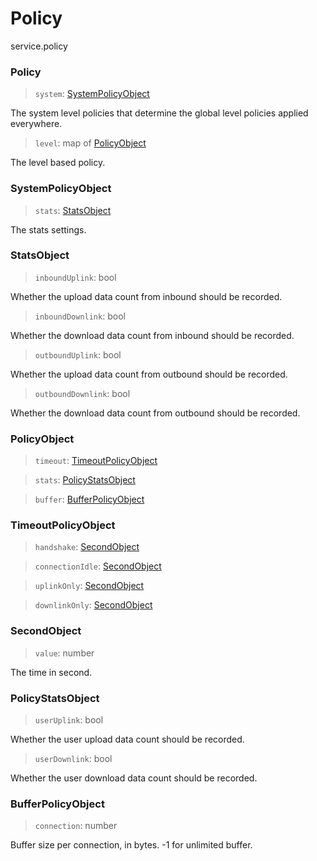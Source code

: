 # Policy
service.policy

### Policy

> `system`: [SystemPolicyObject](#SystemPolicyObject)

The system level policies that determine the global level policies applied everywhere.

> `level`: map of [PolicyObject](#PolicyObject)

The level based policy.

### SystemPolicyObject

> `stats`: [StatsObject](#StatsObject)

The stats settings.

### StatsObject

> `inboundUplink`: bool

Whether the upload data count from inbound should be recorded.

> `inboundDownlink`: bool

Whether the download data count from inbound should be recorded.

> `outboundUplink`: bool

Whether the upload data count from outbound should be recorded.

> `outboundDownlink`: bool

Whether the download data count from outbound should be recorded.


### PolicyObject

> `timeout`: [TimeoutPolicyObject](#TimeoutPolicyObject)

> `stats`: [PolicyStatsObject](#PolicyStatsObject)

> `buffer`: [BufferPolicyObject](#BufferPolicyObject)

### TimeoutPolicyObject

> `handshake`: [SecondObject](#SecondObject)

> `connectionIdle`: [SecondObject](#SecondObject)

> `uplinkOnly`: [SecondObject](#SecondObject)

> `downlinkOnly`: [SecondObject](#SecondObject)

### SecondObject

> `value`: number

The time in second.

### PolicyStatsObject

> `userUplink`: bool

Whether the user upload data count should be recorded.

> `userDownlink`: bool

Whether the user download data count should be recorded.

### BufferPolicyObject

> `connection`: number

Buffer size per connection, in bytes. -1 for unlimited buffer.

